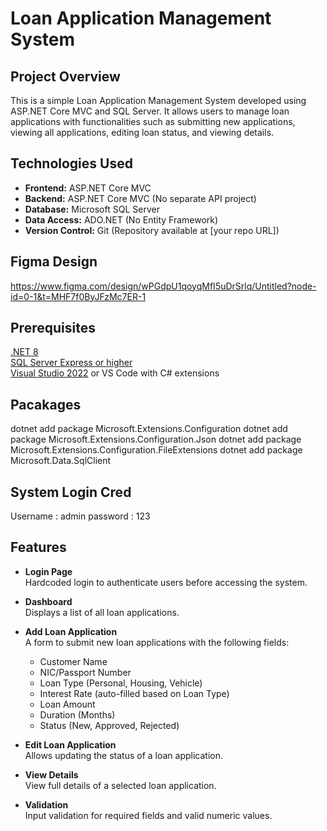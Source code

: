 # Loan Application Management System

## Project Overview
This is a simple Loan Application Management System developed using ASP.NET Core MVC and SQL Server. It allows users to manage loan applications with functionalities such as submitting new applications, viewing all applications, editing loan status, and viewing details.

## Technologies Used
- **Frontend:** ASP.NET Core MVC  
- **Backend:** ASP.NET Core MVC (No separate API project)  
- **Database:** Microsoft SQL Server  
- **Data Access:** ADO.NET (No Entity Framework)  
- **Version Control:** Git (Repository available at [your repo URL]) 


## Figma Design
https://www.figma.com/design/wPGdpU1qoyqMfI5uDrSrlq/Untitled?node-id=0-1&t=MHF7f0ByJFzMc7ER-1

## Prerequisites
[.NET 8](https://dotnet.microsoft.com/en-us/download/dotnet/8.0)  
[SQL Server Express or higher](https://www.microsoft.com/en-us/sql-server/sql-server-downloads)  
[Visual Studio 2022](https://visualstudio.microsoft.com/vs/) or VS Code with C# extensions

  
## Pacakages
dotnet add package Microsoft.Extensions.Configuration
dotnet add package Microsoft.Extensions.Configuration.Json
dotnet add package Microsoft.Extensions.Configuration.FileExtensions
dotnet add package Microsoft.Data.SqlClient

## System Login Cred
Username : admin
password : 123

## Features

- **Login Page**  
  Hardcoded login to authenticate users before accessing the system.

- **Dashboard**  
  Displays a list of all loan applications.

- **Add Loan Application**  
  A form to submit new loan applications with the following fields:  
  - Customer Name  
  - NIC/Passport Number  
  - Loan Type (Personal, Housing, Vehicle)  
  - Interest Rate (auto-filled based on Loan Type)  
  - Loan Amount  
  - Duration (Months)  
  - Status (New, Approved, Rejected)

- **Edit Loan Application**  
  Allows updating the status of a loan application.

- **View Details**  
  View full details of a selected loan application.

- **Validation**  
  Input validation for required fields and valid numeric values.
